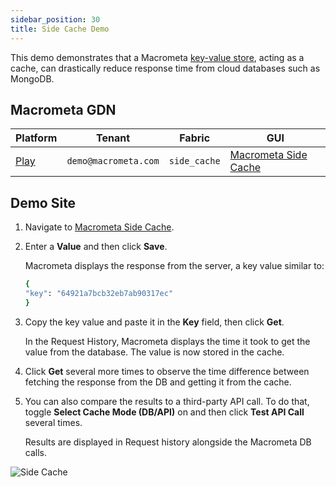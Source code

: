 ```yaml
---
sidebar_position: 30
title: Side Cache Demo
---
```


This demo demonstrates that a Macrometa [key-value store](../../database/collections/keyvalue/), acting as a cache, can drastically reduce response time from cloud databases such as MongoDB.

## Macrometa GDN

| **Platform**                       | **Tenant**                      | **Fabric** |**GUI**|
| ---------------------------------- | ------------------------------ | -------------- |------------|
| [Play](https://play.macrometa.io/) | `demo@macrometa.com` | `side_cache` | [Macrometa Side Cache](https://macrometacorp.github.io/demo-mm-sidecache/) |

## Demo Site

1. Navigate to [Macrometa Side Cache](https://macrometacorp.github.io/demo-mm-sidecache/).
2. Enter a **Value** and then click **Save**.

    Macrometa displays the response from the server, a key value similar to:

    ```bash
    {
    "key": "64921a7bcb32eb7ab90317ec"
    }
    ```

3. Copy the key value and paste it in the **Key** field, then click **Get**.

    In the Request History, Macrometa displays the time it took to get the value from the database. The value is now stored in the cache.

4. Click **Get** several more times to observe the time difference between fetching the response from the DB and getting it from the cache.
5. You can also compare the results to a third-party API call. To do that, toggle **Select Cache Mode (DB/API)** on and then click **Test API Call** several times.

    Results are displayed in Request history alongside the Macrometa DB calls.

![Side Cache](/img/demos/side-cache.png)
